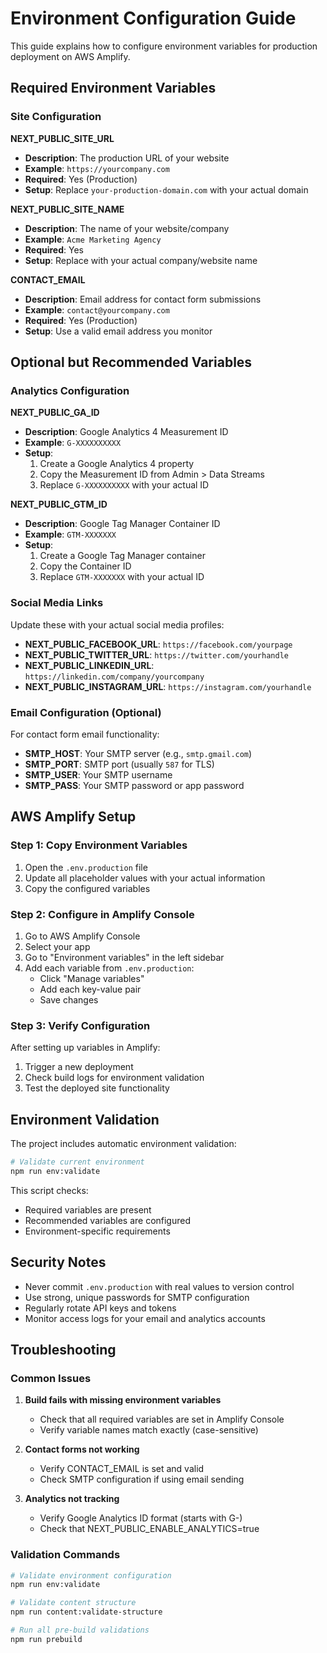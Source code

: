# Environment Configuration Guide

This guide explains how to configure environment variables for production
deployment on AWS Amplify.

## Required Environment Variables

### Site Configuration

**NEXT_PUBLIC_SITE_URL**

- **Description**: The production URL of your website
- **Example**: `https://yourcompany.com`
- **Required**: Yes (Production)
- **Setup**: Replace `your-production-domain.com` with your actual domain

**NEXT_PUBLIC_SITE_NAME**

- **Description**: The name of your website/company
- **Example**: `Acme Marketing Agency`
- **Required**: Yes
- **Setup**: Replace with your actual company/website name

**CONTACT_EMAIL**

- **Description**: Email address for contact form submissions
- **Example**: `contact@yourcompany.com`
- **Required**: Yes (Production)
- **Setup**: Use a valid email address you monitor

## Optional but Recommended Variables

### Analytics Configuration

**NEXT_PUBLIC_GA_ID**

- **Description**: Google Analytics 4 Measurement ID
- **Example**: `G-XXXXXXXXXX`
- **Setup**:
  1. Create a Google Analytics 4 property
  2. Copy the Measurement ID from Admin > Data Streams
  3. Replace `G-XXXXXXXXXX` with your actual ID

**NEXT_PUBLIC_GTM_ID**

- **Description**: Google Tag Manager Container ID
- **Example**: `GTM-XXXXXXX`
- **Setup**:
  1. Create a Google Tag Manager container
  2. Copy the Container ID
  3. Replace `GTM-XXXXXXX` with your actual ID

### Social Media Links

Update these with your actual social media profiles:

- **NEXT_PUBLIC_FACEBOOK_URL**: `https://facebook.com/yourpage`
- **NEXT_PUBLIC_TWITTER_URL**: `https://twitter.com/yourhandle`
- **NEXT_PUBLIC_LINKEDIN_URL**: `https://linkedin.com/company/yourcompany`
- **NEXT_PUBLIC_INSTAGRAM_URL**: `https://instagram.com/yourhandle`

### Email Configuration (Optional)

For contact form email functionality:

- **SMTP_HOST**: Your SMTP server (e.g., `smtp.gmail.com`)
- **SMTP_PORT**: SMTP port (usually `587` for TLS)
- **SMTP_USER**: Your SMTP username
- **SMTP_PASS**: Your SMTP password or app password

## AWS Amplify Setup

### Step 1: Copy Environment Variables

1. Open the `.env.production` file
2. Update all placeholder values with your actual information
3. Copy the configured variables

### Step 2: Configure in Amplify Console

1. Go to AWS Amplify Console
2. Select your app
3. Go to "Environment variables" in the left sidebar
4. Add each variable from `.env.production`:
   - Click "Manage variables"
   - Add each key-value pair
   - Save changes

### Step 3: Verify Configuration

After setting up variables in Amplify:

1. Trigger a new deployment
2. Check build logs for environment validation
3. Test the deployed site functionality

## Environment Validation

The project includes automatic environment validation:

```bash
# Validate current environment
npm run env:validate
```

This script checks:

- Required variables are present
- Recommended variables are configured
- Environment-specific requirements

## Security Notes

- Never commit `.env.production` with real values to version control
- Use strong, unique passwords for SMTP configuration
- Regularly rotate API keys and tokens
- Monitor access logs for your email and analytics accounts

## Troubleshooting

### Common Issues

1. **Build fails with missing environment variables**
   - Check that all required variables are set in Amplify Console
   - Verify variable names match exactly (case-sensitive)

2. **Contact forms not working**
   - Verify CONTACT_EMAIL is set and valid
   - Check SMTP configuration if using email sending

3. **Analytics not tracking**
   - Verify Google Analytics ID format (starts with G-)
   - Check that NEXT_PUBLIC_ENABLE_ANALYTICS=true

### Validation Commands

```bash
# Validate environment configuration
npm run env:validate

# Validate content structure
npm run content:validate-structure

# Run all pre-build validations
npm run prebuild
```
